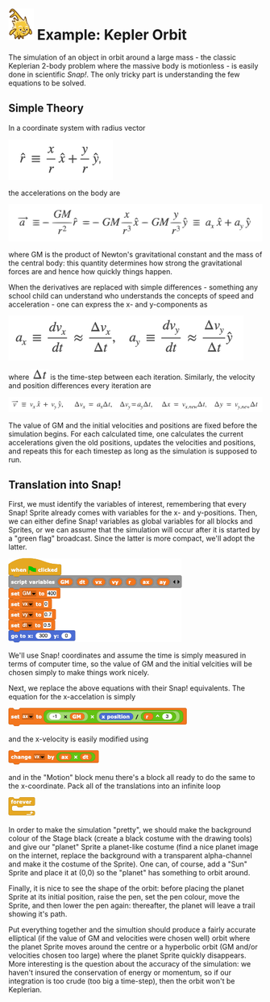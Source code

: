 # <img alt="scientific-snap-icon" src="../../images/einstein_snap.png" width="50"/> Example: Kepler Orbit

The simulation of an object in orbit around a large mass - the classic Keplerian 2-body  problem where the massive body is motionless - is easily done in scientific *Snap!*.  The only tricky part is understanding the few equations to be solved.

## Simple Theory

In a coordinate system with radius vector

![radius vector](./images/rhat.png)

the accelerations on the body are

![accelerations](./images/accelerations.png)

where GM is the product of Newton's gravitational constant and the mass of the central body: this quantity determines how strong the gravitational forces are and hence how quickly things happen.

When the derivatives are replaced with simple differences - something any school child can understand who understands the concepts of speed and acceleration - one can express the x- and y-components as

![ax and ay](./images/ax_ay.png)

where ![delta t](./images/deltat.png) is the time-step between each iteration.  Similarly, the velocity and position differences every iteration are

![vx,vy,x,y](./images/vx_vy_x_y.png)

The value of GM and the initial velocities and positions are fixed before the simulation begins. For each calculated time, one calculates the current accelerations given the old positions, updates the velocities and positions, and repeats this for each timestep as long as the simulation is supposed to run.

## Translation into Snap!

First, we must identify the variables of interest, remembering that every Snap! Sprite already comes with variables for the x- and y-positions. Then, we can either define Snap! variables as global variables for all blocks and Sprites, or we can assume that the simulation will occur after it is started by a "green flag" broadcast.  Since the latter is more compact, we'll adopt the latter.

![initialization](./images/variables.png)

We'll use Snap! coordinates and assume the time is simply measured in terms of computer time, so the value of GM and the initial velcities will be chosen simply to make things work nicely.

Next, we replace the above equations with their Snap! equivalents.  The equation for the x-accelation is simply

![x-acceleration](./images/set_ax_to.png)

and the x-velocity is easily modified using

![vx-change](./images/change_vx_by.png)

and in the "Motion" block menu there's a block all ready to do the same to the x-coordinate.  Pack all of the translations into an infinite loop

![infinite loop](./images/forever.png)

In order to make the simulation "pretty", we should make the background colour of the Stage black (create a black costume with the drawing tools) and give our "planet" Sprite a planet-like costume (find a nice planet image on the internet, replace the background with a transparent alpha-channel and make it the costume of the Sprite).  One can, of course, add a "Sun" Sprite and place it at (0,0) so the "planet" has something to orbit around.

Finally, it is nice to see the shape of the orbit: before placing the planet Sprite at its initial position, raise the pen, set the pen colour, move the Sprite, and then lower the pen again: thereafter, the planet will leave a trail showing it's path.

Put everything together and the simultion should produce a fairly accurate elliptical (if the value of GM and velocities were chosen well) orbit where the planet Sprite moves around the centre or a hyperbolic orbit (GM and/or velocities chosen too large) where the planet Sprite quickly disappears.  More interesting is the question about the accuracy of the simulation: we haven't insured the conservation of energy or momentum, so if our integration is too crude (too big a time-step), then the orbit won't be Keplerian.

